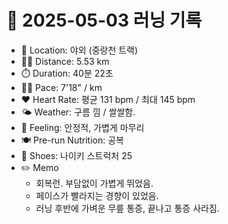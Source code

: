 # 📅 2025-05-03 러닝 기록

- 📍 Location: 야외 (중랑천 트랙)
- 🏃‍♂️ Distance: 5.53 km
- ⏱️ Duration: 40분 22초
- 🏃‍♂️ Pace: 7'18" / km
- ❤️ Heart Rate: 평균 131 bpm / 최대 145 bpm
- 🌤️ Weather: 구름 낌 / 쌀쌀함.
- 🧠 Feeling: 안정적, 가볍게 마무리
- 🍽️ Pre-run Nutrition: 공복
- 👟 Shoes: 나이키 스트럭처 25
- ✏️ Memo
  - 회복런. 부담없이 가볍게 뛰었음.
  - 페이스가 빨라지는 경향이 있었음.
  - 러닝 후반에 가벼운 무릎 통증, 끝나고 통증 사라짐.
